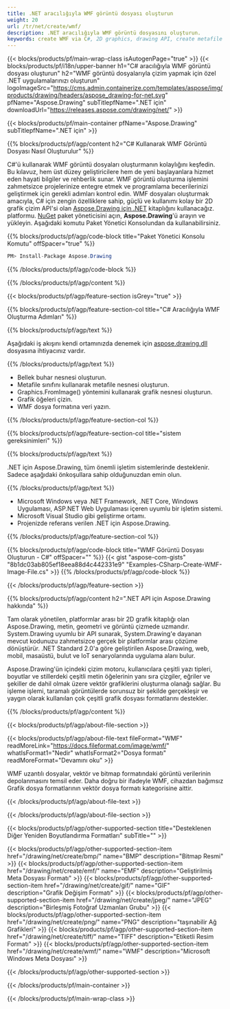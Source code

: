 ```yaml
---
title: .NET aracılığıyla WMF görüntü dosyası oluşturun
weight: 20
url: /tr/net/create/wmf/
description: .NET aracılığıyla WMF görüntü dosyasını oluşturun.
keywords: create WMF via C#, 2D graphics, drawing API, create metafile C#, Drawing .NET için, save WMF image file, cross-platform 2D graphic library, Metafile class, vector graphics drawing, draw line, WMF image file, Graphics file formats
---
```


{{< blocks/products/pf/main-wrap-class isAutogenPage="true" >}}
{{< blocks/products/pf/i18n/upper-banner h1="C# aracılığıyla WMF görüntü dosyası oluşturun" h2="WMF görüntü dosyalarıyla çizim yapmak için özel .NET uygulamalarınızı oluşturun" logoImageSrc="https://cms.admin.containerize.com/templates/aspose/img/products/drawing/headers/aspose_drawing-for-net.svg" pfName="Aspose.Drawing" subTitlepfName=".NET için" downloadUrl="https://releases.aspose.com/drawing/net/" >}}

{{< blocks/products/pf/main-container pfName="Aspose.Drawing" subTitlepfName=".NET için" >}}


{{% blocks/products/pf/agp/content h2="C# Kullanarak WMF Görüntü Dosyası Nasıl Oluşturulur" %}}

C#'ü kullanarak WMF görüntü dosyaları oluşturmanın kolaylığını keşfedin. Bu kılavuz, hem üst düzey geliştiricilere hem de yeni başlayanlara hizmet eden hayati bilgiler ve rehberlik sunar. WMF görüntü oluşturma işlemini zahmetsizce projelerinize entegre etmek ve programlama becerilerinizi geliştirmek için gerekli adımları kontrol edin. WMF dosyaları oluşturmak amacıyla, C# için zengin özelliklere sahip, güçlü ve kullanımı kolay bir 2D grafik çizim API'si olan [Aspose.Drawing için .NET](https://products.aspose.com/drawing/net) kitaplığını kullanacağız. platformu. [NuGet](https://www.nuget.org/packages/aspose.drawing) paket yöneticisini açın, **Aspose.Drawing**'ü arayın ve yükleyin. Aşağıdaki komutu Paket Yönetici Konsolundan da kullanabilirsiniz.

{{% blocks/products/pf/agp/code-block title="Paket Yönetici Konsolu Komutu" offSpacer="true" %}}
```cs
PM> Install-Package Aspose.Drawing
```
{{% /blocks/products/pf/agp/code-block %}}

{{% /blocks/products/pf/agp/content %}}


{{< blocks/products/pf/agp/feature-section isGrey="true" >}}

{{% blocks/products/pf/agp/feature-section-col title="C# Aracılığıyla WMF Oluşturma Adımları" %}}

{{% blocks/products/pf/agp/text %}}

Aşağıdaki iş akışını kendi ortamınızda denemek için [aspose.drawing.dll](https://downloads.aspose.com/drawing/net) dosyasına ihtiyacınız vardır.

{{% /blocks/products/pf/agp/text %}}

+ Bellek buhar nesnesi oluşturun.
+ Metafile sınıfını kullanarak metafile nesnesi oluşturun.
+ Graphics.FromImage() yöntemini kullanarak grafik nesnesi oluşturun.
+ Grafik öğeleri çizin.
+ WMF dosya formatına veri yazın.

{{% /blocks/products/pf/agp/feature-section-col %}}

{{% blocks/products/pf/agp/feature-section-col title="sistem gereksinimleri" %}}

{{% blocks/products/pf/agp/text %}}

.NET için Aspose.Drawing, tüm önemli işletim sistemlerinde desteklenir. Sadece aşağıdaki önkoşullara sahip olduğunuzdan emin olun.

{{% /blocks/products/pf/agp/text %}}

- Microsoft Windows veya .NET Framework, .NET Core, Windows Uygulaması, ASP.NET Web Uygulaması içeren uyumlu bir işletim sistemi.
- Microsoft Visual Studio gibi geliştirme ortamı.
- Projenizde referans verilen .NET için Aspose.Drawing.

{{% /blocks/products/pf/agp/feature-section-col %}}

{{% blocks/products/pf/agp/code-block title="WMF Görüntü Dosyası Oluşturun - C#" offSpacer="" %}}
{{< gist "aspose-com-gists" "8b1dc03ab805ef18eea88d4c442331e9" "Examples-CSharp-Create-WMF-Image-File.cs" >}}
{{% /blocks/products/pf/agp/code-block %}}

{{< /blocks/products/pf/agp/feature-section >}}


<!-- aboutfile Starts -->

{{% blocks/products/pf/agp/content h2=".NET API için Aspose.Drawing hakkında" %}}

Tam olarak yönetilen, platformlar arası bir 2D grafik kitaplığı olan Aspose.Drawing, metin, geometri ve görüntü çizmede uzmandır. System.Drawing uyumlu bir API sunarak, System.Drawing'e dayanan mevcut kodunuzu zahmetsizce gerçek bir platformlar arası çözüme dönüştürür. .NET Standard 2.0'a göre geliştirilen Aspose.Drawing, web, mobil, masaüstü, bulut ve IoT senaryolarında uygulama alanı bulur.

Aspose.Drawing'ün içindeki çizim motoru, kullanıcılara çeşitli yazı tipleri, boyutlar ve stillerdeki çeşitli metin öğelerinin yanı sıra çizgiler, eğriler ve şekiller de dahil olmak üzere vektör grafiklerini oluşturma olanağı sağlar. Bu işleme işlemi, taramalı görüntülerde sorunsuz bir şekilde gerçekleşir ve yaygın olarak kullanılan çok çeşitli grafik dosyası formatlarını destekler.

{{% /blocks/products/pf/agp/content %}}


{{< blocks/products/pf/agp/about-file-section >}}

{{< blocks/products/pf/agp/about-file-text fileFormat="WMF" readMoreLink="https://docs.fileformat.com/image/wmf/" whatIsFormat1="Nedir" whatIsFormat2="Dosya formatı" readMoreFormat="Devamını oku" >}}

WMF uzantılı dosyalar, vektör ve bitmap formatındaki görüntü verilerinin depolanmasını temsil eder. Daha doğru bir ifadeyle WMF, cihazdan bağımsız Grafik dosya formatlarının vektör dosya formatı kategorisine aittir.

{{< /blocks/products/pf/agp/about-file-text >}}

{{< /blocks/products/pf/agp/about-file-section >}}

<!-- aboutfile Ends -->


{{< blocks/products/pf/agp/other-supported-section title="Desteklenen Diğer Yeniden Boyutlandırma Formatları" subTitle="" >}}

{{< blocks/products/pf/agp/other-supported-section-item href="/drawing/net/create/bmp/" name="BMP" description="Bitmap Resmi" >}}
{{< blocks/products/pf/agp/other-supported-section-item href="/drawing/net/create/emf/" name="EMF" description="Geliştirilmiş Meta Dosyası Formatı" >}}
{{< blocks/products/pf/agp/other-supported-section-item href="/drawing/net/create/gif/" name="GIF" description="Grafik Değişim Formatı" >}}
{{< blocks/products/pf/agp/other-supported-section-item href="/drawing/net/create/jpeg/" name="JPEG" description="Birleşmiş Fotoğraf Uzmanları Grubu" >}}
{{< blocks/products/pf/agp/other-supported-section-item href="/drawing/net/create/png/" name="PNG" description="taşınabilir Ağ Grafikleri" >}}
{{< blocks/products/pf/agp/other-supported-section-item href="/drawing/net/create/tiff/" name="TIFF" description="Etiketli Resim Formatı" >}}
{{< blocks/products/pf/agp/other-supported-section-item href="/drawing/net/create/wmf/" name="WMF" description="Microsoft Windows Meta Dosyası" >}}


{{< /blocks/products/pf/agp/other-supported-section >}}

{{< /blocks/products/pf/main-container >}}

{{< /blocks/products/pf/main-wrap-class >}}
